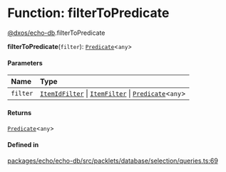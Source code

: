 # Function: filterToPredicate

[@dxos/echo-db](../modules/dxos_echo_db.md).filterToPredicate

**filterToPredicate**(`filter`): [`Predicate`](../types/dxos_echo_db.Predicate.md)<`any`\>

#### Parameters

| Name | Type |
| :------ | :------ |
| `filter` | [`ItemIdFilter`](../types/dxos_echo_db.ItemIdFilter.md) \| [`ItemFilter`](../types/dxos_echo_db.ItemFilter.md) \| [`Predicate`](../types/dxos_echo_db.Predicate.md)<`any`\> |

#### Returns

[`Predicate`](../types/dxos_echo_db.Predicate.md)<`any`\>

#### Defined in

[packages/echo/echo-db/src/packlets/database/selection/queries.ts:69](https://github.com/dxos/dxos/blob/main/packages/echo/echo-db/src/packlets/database/selection/queries.ts#L69)
